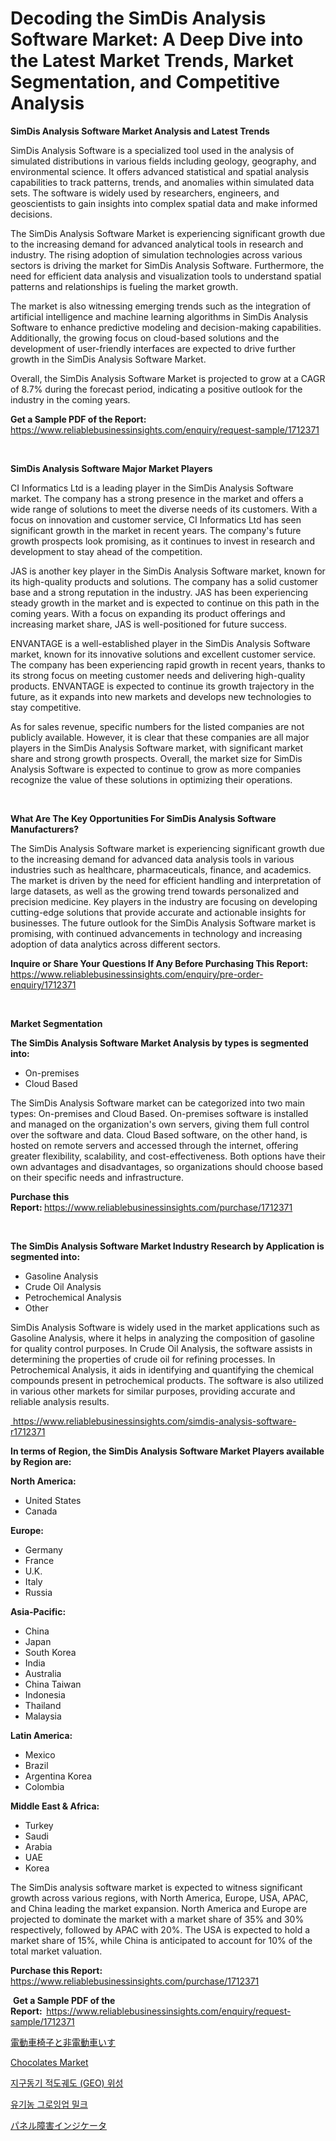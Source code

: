 <p><h1>Decoding the SimDis Analysis Software Market: A Deep Dive into the Latest Market Trends, Market Segmentation, and Competitive Analysis</h1></p><p><strong>SimDis Analysis Software Market Analysis and Latest Trends</strong></p>
<p><p>SimDis Analysis Software is a specialized tool used in the analysis of simulated distributions in various fields including geology, geography, and environmental science. It offers advanced statistical and spatial analysis capabilities to track patterns, trends, and anomalies within simulated data sets. The software is widely used by researchers, engineers, and geoscientists to gain insights into complex spatial data and make informed decisions.</p><p>The SimDis Analysis Software Market is experiencing significant growth due to the increasing demand for advanced analytical tools in research and industry. The rising adoption of simulation technologies across various sectors is driving the market for SimDis Analysis Software. Furthermore, the need for efficient data analysis and visualization tools to understand spatial patterns and relationships is fueling the market growth.</p><p>The market is also witnessing emerging trends such as the integration of artificial intelligence and machine learning algorithms in SimDis Analysis Software to enhance predictive modeling and decision-making capabilities. Additionally, the growing focus on cloud-based solutions and the development of user-friendly interfaces are expected to drive further growth in the SimDis Analysis Software Market.</p><p>Overall, the SimDis Analysis Software Market is projected to grow at a CAGR of 8.7% during the forecast period, indicating a positive outlook for the industry in the coming years.</p></p>
<p><strong>Get a Sample PDF of the Report:&nbsp;</strong> <a href="https://www.reliablebusinessinsights.com/enquiry/request-sample/1712371">https://www.reliablebusinessinsights.com/enquiry/request-sample/1712371</a></p>
<p>&nbsp;</p>
<p><strong>SimDis Analysis Software Major Market Players</strong></p>
<p><p>CI Informatics Ltd is a leading player in the SimDis Analysis Software market. The company has a strong presence in the market and offers a wide range of solutions to meet the diverse needs of its customers. With a focus on innovation and customer service, CI Informatics Ltd has seen significant growth in the market in recent years. The company's future growth prospects look promising, as it continues to invest in research and development to stay ahead of the competition.</p><p>JAS is another key player in the SimDis Analysis Software market, known for its high-quality products and solutions. The company has a solid customer base and a strong reputation in the industry. JAS has been experiencing steady growth in the market and is expected to continue on this path in the coming years. With a focus on expanding its product offerings and increasing market share, JAS is well-positioned for future success.</p><p>ENVANTAGE is a well-established player in the SimDis Analysis Software market, known for its innovative solutions and excellent customer service. The company has been experiencing rapid growth in recent years, thanks to its strong focus on meeting customer needs and delivering high-quality products. ENVANTAGE is expected to continue its growth trajectory in the future, as it expands into new markets and develops new technologies to stay competitive.</p><p>As for sales revenue, specific numbers for the listed companies are not publicly available. However, it is clear that these companies are all major players in the SimDis Analysis Software market, with significant market share and strong growth prospects. Overall, the market size for SimDis Analysis Software is expected to continue to grow as more companies recognize the value of these solutions in optimizing their operations.</p></p>
<p>&nbsp;</p>
<p><strong>What Are The Key Opportunities For SimDis Analysis Software Manufacturers?</strong></p>
<p><p>The SimDis Analysis Software market is experiencing significant growth due to the increasing demand for advanced data analysis tools in various industries such as healthcare, pharmaceuticals, finance, and academics. The market is driven by the need for efficient handling and interpretation of large datasets, as well as the growing trend towards personalized and precision medicine. Key players in the industry are focusing on developing cutting-edge solutions that provide accurate and actionable insights for businesses. The future outlook for the SimDis Analysis Software market is promising, with continued advancements in technology and increasing adoption of data analytics across different sectors.</p></p>
<p><strong>Inquire or Share Your Questions If Any Before Purchasing This Report:</strong> <a href="https://www.reliablebusinessinsights.com/enquiry/pre-order-enquiry/1712371">https://www.reliablebusinessinsights.com/enquiry/pre-order-enquiry/1712371</a></p>
<p>&nbsp;</p>
<p><strong>Market Segmentation</strong></p>
<p><strong>The SimDis Analysis Software Market Analysis by types is segmented into:</strong></p>
<p><ul><li>On-premises</li><li>Cloud Based</li></ul></p>
<p><p>The SimDis Analysis Software market can be categorized into two main types: On-premises and Cloud Based. On-premises software is installed and managed on the organization's own servers, giving them full control over the software and data. Cloud Based software, on the other hand, is hosted on remote servers and accessed through the internet, offering greater flexibility, scalability, and cost-effectiveness. Both options have their own advantages and disadvantages, so organizations should choose based on their specific needs and infrastructure.</p></p>
<p><strong>Purchase this Report:&nbsp;</strong><a href="https://www.reliablebusinessinsights.com/purchase/1712371">https://www.reliablebusinessinsights.com/purchase/1712371</a></p>
<p>&nbsp;</p>
<p><strong>The SimDis Analysis Software Market Industry Research by Application is segmented into:</strong></p>
<p><ul><li>Gasoline Analysis</li><li>Crude Oil Analysis</li><li>Petrochemical Analysis</li><li>Other</li></ul></p>
<p><p>SimDis Analysis Software is widely used in the market applications such as Gasoline Analysis, where it helps in analyzing the composition of gasoline for quality control purposes. In Crude Oil Analysis, the software assists in determining the properties of crude oil for refining processes. In Petrochemical Analysis, it aids in identifying and quantifying the chemical compounds present in petrochemical products. The software is also utilized in various other markets for similar purposes, providing accurate and reliable analysis results.</p></p>
<p><a href="https://www.reliablebusinessinsights.com/simdis-analysis-software-r1712371">&nbsp;https://www.reliablebusinessinsights.com/simdis-analysis-software-r1712371</a></p>
<p><strong>In terms of Region, the SimDis Analysis Software Market Players available by Region are:</strong></p>
<p>
    <p> <strong> North America: </strong>
        <ul>
            <li>United States</li>
            <li>Canada</li>
        </ul>
        </p> 
    <p> <strong> Europe: </strong>
        <ul>
            <li>Germany</li>
            <li>France</li>
            <li>U.K.</li>
            <li>Italy</li>
            <li>Russia</li>
        </ul>
        </p> 
    <p> <strong> Asia-Pacific: </strong>
        <ul>
            <li>China</li>
            <li>Japan</li>
            <li>South Korea</li>
            <li>India</li>
            <li>Australia</li>
            <li>China Taiwan</li>
            <li>Indonesia</li>
            <li>Thailand</li>
            <li>Malaysia</li>
        </ul>
        </p> 
    <p> <strong> Latin America: </strong>
        <ul>
            <li>Mexico</li>
            <li>Brazil</li>
            <li>Argentina Korea</li>
            <li>Colombia</li>
        </ul>
        </p> 
    <p> <strong> Middle East & Africa: </strong>
        <ul>
            <li>Turkey</li>
            <li>Saudi</li>
            <li>Arabia</li>
            <li>UAE</li>
            <li>Korea</li>
        </ul>
    </p>
    </p>
<p><p>The SimDis analysis software market is expected to witness significant growth across various regions, with North America, Europe, USA, APAC, and China leading the market expansion. North America and Europe are projected to dominate the market with a market share of 35% and 30% respectively, followed by APAC with 20%. The USA is expected to hold a market share of 15%, while China is anticipated to account for 10% of the total market valuation.</p></p>
<p><strong>Purchase this Report: </strong><a href="https://www.reliablebusinessinsights.com/purchase/1712371">https://www.reliablebusinessinsights.com/purchase/1712371</a></p>
<p>&nbsp;<strong>Get a Sample PDF of the Report:&nbsp;&nbsp;</strong><a href="https://www.reliablebusinessinsights.com/enquiry/request-sample/1712371">https://www.reliablebusinessinsights.com/enquiry/request-sample/1712371</a></p>
<p><strong></strong></p>
<p><p><a href="https://github.com/RodHoppe07/Market-Research-Report-List-2/blob/main/9273209127281.md">電動車椅子と非電動車いす</a></p><p><a href="https://issuu.com/reportprime-2/docs/chocolates-market-size-2030.pptx">Chocolates Market</a></p><p><a href="https://medium.com/@leeanford76845djf/%EC%A7%80%EA%B5%AC-%EB%8F%99%EC%9C%84%EC%8B%AC-%EA%B7%A0%EC%9D%BC%EA%B2%BD%EA%B3%A0-pce-%EC%9C%84%EC%84%B1-%EC%8B%9C%EC%9E%A5%EC%9D%98-%ED%8F%AC%EA%B4%84%EC%A0%81-%EB%B6%84%EC%84%9D-%EC%84%B1%EC%9E%A5-%EB%8F%99%ED%96%A5-%EB%B0%8F-%EC%8B%9C%EC%9E%A5-%EC%98%88%EC%B8%A1-2024-2031-e87ddcafaaa9">지구동기 적도궤도 (GEO) 위성</a></p><p><a href="https://github.com/wallacBahrtyinger567686/Market-Research-Report-List-2/blob/main/3591593107362.md">유기농 그로잉업 밀크</a></p><p><a href="https://medium.com/@samirmayert28/%E3%83%91%E3%83%8D%E3%83%AB%E6%95%85%E9%9A%9C%E3%82%A4%E3%83%B3%E3%82%B8%E3%82%B1%E3%83%BC%E3%82%BF%E5%B8%82%E5%A0%B4-%E5%B8%82%E5%A0%B4%E3%81%AEcagr-%E5%B8%82%E5%A0%B4%E3%83%88%E3%83%AC%E3%83%B3%E3%83%89-%E3%81%8A%E3%82%88%E3%81%B3%E6%88%90%E9%95%B7%E6%88%A6%E7%95%A5%E3%81%AB%E9%96%A2%E3%81%99%E3%82%8B%E6%83%85%E5%A0%B1-7ab08526a978">パネル障害インジケータ</a></p></p>